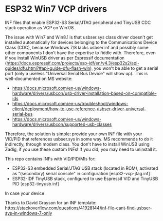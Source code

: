 # ESP32 Win7 VCP drivers
INF files that enable ESP32-S3 Serial/JTAG peripheral and TinyUSB CDC stack operation as VCP on Win7/8.

The issue with Win7 and Win8.1 is that usbser.sys class driver doesn't get installed automatically for devices belonging to the Communications Device Class (CDC), because Windows 7/8 lacks usbser.inf and possibly some other components I don't have the expertise to fiddle with. Therefore, even if you install WinUSB driver as per Espressif documentation (https://docs.espressif.com/projects/esp-idf/en/v4.3/esp32s2/api-guides/dfu.html?#api-guide-dfu-flash-win), you won't be able to get a serial port (only a useless "Universal Serial Bus Device" will show up).
This is well-documented on MS website:
 - https://docs.microsoft.com/en-us/windows-hardware/drivers/usbcon/usb-driver-installation-based-on-compatible-ids
 - https://docs.microsoft.com/en-us/troubleshoot/windows-client/deployment/how-to-use-reference-usbser-driver-universal-serial-bus
 - https://docs.microsoft.com/en-us/windows-hardware/drivers/usbcon/supported-usb-classes

Therefore, the solution is simple: provide your own INF file with your VID/PID that references usbser.sys in some way. MS recommends to do it indirectly, through modem class. You don't have to install WinUSB using Zadig, if you use these custom INFs! If you did, you may need to uninstall it.

This repo contains INFs with VID/PID/MIs for:
 - ESP32-S3 embedded Serial/JTAG USB stack (located in ROM), activated as "(secondary) serial console" in configuration \[esp32-vcp-jtag.inf\]
 - ESP32-IDF TinyUSB stack, configured to use Espressif VID and TinyUSB PID \[esp32-tinyusb.inf\]

In case your device 

Thanks to David Grayson for an INF template: https://stackoverflow.com/questions/41928144/inf-file-cant-find-usbser-sys-in-windows-7-only
